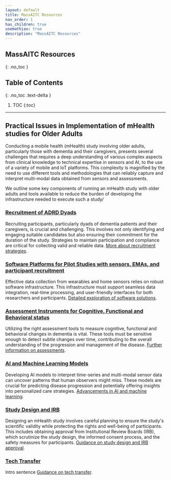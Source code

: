 ```yaml
---
layout: default
title: MassAITC Resources
nav_order: 1
has_children: true
usemathjax: true
description: "MassAITC Resources"
---
```

## MassAITC Resources
{: .no_toc }

## Table of Contents
{: .no_toc .text-delta }

1. TOC
{:toc}
---

## Practical Issues in Implementation of mHealth studies for Older Adults

Conducting a mobile health (mHealth) study involving older adults, particularly those with dementia and their caregivers, presents several challenges that requires a deep understanding of various complex aspects from clinical knowledge to technical expertise in sensors and AI, to the use of a variety of mobile and IoT platforms. This complexity is magnified by the need to use different tools and methodologies that can reliably capture and interpret multi-modal data obtained from sensors and assessments.

We outline some key components of running an mHealth study with older adults and tools available to reduce the burden of developing the infrastructure needed to execute such a study/

### [Recruitment of ADRD Dyads](recruitment/recruitment.html) 
Recruiting participants, particularly dyads of dementia patients and their caregivers, is crucial and challenging. This involves not only identifying and engaging suitable candidates but also ensuring their commitment for the duration of the study. Strategies to maintain participation and compliance are critical for collecting valid and reliable data. [More about recruitment strategies](recruitment/recruitment.html).

### [Software Platforms for Pilot Studies with sensors, EMAs, and participant recruitment](software-platforms/software-platforms.html) 
Effective data collection from wearables and home sensors relies on robust software infrastructure. This infrastructure must support seamless data integration, real-time processing, and user-friendly interfaces for both researchers and participants. [Detailed exploration of software solutions](software-platform/software-platforms.html).

### [Assessment Instruments for Cognitive, Functional and Behavioral status](assessments/assessments.html)
Utilizing the right assessment tools to measure cognitive, functional and behavioral changes in dementia is vital. These tools must be sensitive enough to detect subtle changes over time, contributing to the overall understanding of the progression and management of the disease. [Further information on assessments](assessments/assessments.html).

<!----

### [Survey Instruments](EMA.html) 
Implementing Ecological Momentary Assessments (EMA) via smartphones allows for the collection of real-time data on participants' behavior and symptoms in their natural environments. This method reduces recall bias and provides a more accurate representation of daily functioning. [Insights into survey methods](EMA.html).

### [Sensor Signal Processing and Noise Removal](signal-processing.html) 
The accuracy of data collected from sensors can be significantly impacted by noise and other extraneous signals. Effective signal processing techniques are essential to filter out these disturbances and extract meaningful information from the raw data. [Techniques for signal processing](signal-processing.html).

-->

### [AI and Machine Learning Models](AI-ML/AI-ML.html) 
Developing AI models to interpret time-series and multi-modal sensor data can uncover patterns that human observers might miss. These models are crucial for predicting disease progression and potentially offering insights into personalized care strategies. [Advancements in AI and machine learning](AI-ML/AI-ML.html).

### [Study Design and IRB](study-design/study-design.html) 
Designing an mHealth study involves careful planning to ensure the study's scientific validity while protecting the rights and well-being of participants. This includes obtaining approval from Institutional Review Boards (IRB), which scrutinize the study design, the informed consent process, and the safety measures for participants. [Guidance on study design and IRB approval](study-design/study-design.html).

### [Tech Transfer](tech-transfer/tech-transfer.html) 
Intro sentence [Guidance on tech transfer](tech-transfer/tech-transfer.html).



